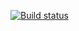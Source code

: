 [![Build status](https://ci.appveyor.com/api/projects/status/ohlm5r6s08x1ptqx?svg=true)](https://ci.appveyor.com/project/AlexPanasko/pattern-1)